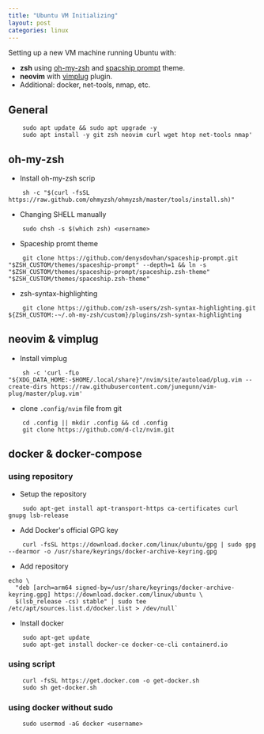 ```yaml
---
title: "Ubuntu VM Initializing"
layout: post
categories: linux
---
```


Setting up a new VM machine running Ubuntu with:
- **zsh** using [oh-my-zsh](https://ohmyz.sh) and [spacship prompt](https://github.com/denysdovhan/spaceship-prompt) theme.
- **neovim** with [vimplug](https://github.com/junegunn/vim-plug) plugin.
- Additional: docker, net-tools, nmap, etc.


## General
```
    sudo apt update && sudo apt upgrade -y
    sudo apt install -y git zsh neovim curl wget htop net-tools nmap'
```

## oh-my-zsh
- Install oh-my-zsh scrip
```
    sh -c "$(curl -fsSL https://raw.github.com/ohmyzsh/ohmyzsh/master/tools/install.sh)"
```
- Changing SHELL manually 
```
    sudo chsh -s $(which zsh) <username>
```
- Spaceship promt theme 
```
    git clone https://github.com/denysdovhan/spaceship-prompt.git "$ZSH_CUSTOM/themes/spaceship-prompt" --depth=1 && ln -s "$ZSH_CUSTOM/themes/spaceship-prompt/spaceship.zsh-theme" "$ZSH_CUSTOM/themes/spaceship.zsh-theme"
```
- zsh-syntax-highlighting 
```
    git clone https://github.com/zsh-users/zsh-syntax-highlighting.git ${ZSH_CUSTOM:-~/.oh-my-zsh/custom}/plugins/zsh-syntax-highlighting
```

## neovim & vimplug
- Install vimplug 
```
    sh -c 'curl -fLo "${XDG_DATA_HOME:-$HOME/.local/share}"/nvim/site/autoload/plug.vim --create-dirs https://raw.githubusercontent.com/junegunn/vim-plug/master/plug.vim'
```
- clone `.config/nvim` file from git 
```
    cd .config || mkdir .config && cd .config
    git clone https://github.com/d-clz/nvim.git
```

## docker & docker-compose
### using repository
- Setup the repository
```
    sudo apt-get install apt-transport-https ca-certificates curl gnupg lsb-release
```
- Add Docker's official GPG key 
```
    curl -fsSL https://download.docker.com/linux/ubuntu/gpg | sudo gpg --dearmor -o /usr/share/keyrings/docker-archive-keyring.gpg
```
- Add repository 
```
echo \
  "deb [arch=arm64 signed-by=/usr/share/keyrings/docker-archive-keyring.gpg] https://download.docker.com/linux/ubuntu \
  $(lsb_release -cs) stable" | sudo tee /etc/apt/sources.list.d/docker.list > /dev/null`
```
- Install docker
```
    sudo apt-get update
    sudo apt-get install docker-ce docker-ce-cli containerd.io
```

### using script
```
    curl -fsSL https://get.docker.com -o get-docker.sh
    sudo sh get-docker.sh
```

### using docker without sudo
```
    sudo usermod -aG docker <username>
```
